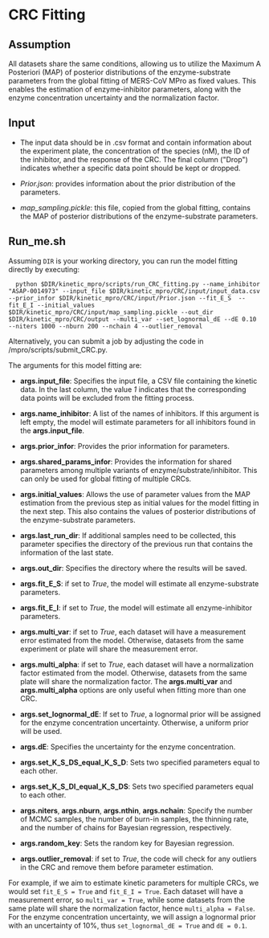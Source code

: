 # CRC Fitting

## Assumption

All datasets share the same conditions, allowing us to utilize the Maximum A Posteriori (MAP) of posterior distributions of the enzyme-substrate parameters from the global fitting of MERS-CoV MPro as fixed values. This enables the estimation of enzyme-inhibitor parameters, along with the enzyme concentration uncertainty and the normalization factor.

## Input

- The input data should be in .csv format and contain information about the experiment plate, the concentration of the species (nM), the ID of the inhibitor, and the response of the CRC. The final column ("Drop") indicates whether a specific data point should be kept or dropped.

- *Prior.json*: provides information about the prior distribution of the parameters.

- *map_sampling.pickle*: this file, copied from the global fitting, contains the MAP of posterior distributions of the enzyme-substrate parameters.

## Run_me.sh

Assuming `DIR` is your working directory, you can run the model fitting directly by executing:

      python $DIR/kinetic_mpro/scripts/run_CRC_fitting.py --name_inhibitor "ASAP-0014973" --input_file $DIR/kinetic_mpro/CRC/input/input_data.csv --prior_infor $DIR/kinetic_mpro/CRC/input/Prior.json --fit_E_S  --fit_E_I --initial_values $DIR/kinetic_mpro/CRC/input/map_sampling.pickle --out_dir $DIR/kinetic_mpro/CRC/output --multi_var --set_lognormal_dE --dE 0.10 --niters 1000 --nburn 200 --nchain 4 --outlier_removal

Alternatively, you can submit a job by adjusting the code in /mpro/scripts/submit_CRC.py. 

The arguments for this model fitting are: 

- **args.input_file**: Specifies the input file, a CSV file containing the kinetic data. In the last column, the value *1* indicates that the corresponding data points will be excluded from the fitting process.

- **args.name_inhibitor**: A list of the names of inhibitors. If this argument is left empty, the model will estimate parameters for all inhibitors found in the **args.input_file**.

- **args.prior_infor**: Provides the prior information for parameters.

- **args.shared_params_infor**: Provides the information for shared parameters among multiple variants of enzyme/substrate/inhibitor. This can only be used for global fitting of multiple CRCs. 

- **args.initial_values**: Allows the use of parameter values from the MAP estimation from the previous step as initial values for the model fitting in the next step. This also contains the values of posterior distributions of the enzyme-substrate parameters.

- **args.last_run_dir**: If additional samples need to be collected, this parameter specifies the directory of the previous run that contains the information of the last state.

- **args.out_dir**: Specifies the directory where the results will be saved.

- **args.fit_E_S**: if set to *True*, the model will estimate all enzyme-substrate parameters.

- **args.fit_E_I**: if set to *True*, the model will estimate all enzyme-inhibitor parameters.

- **args.multi_var**: if set to *True*, each dataset will have a measurement error estimated from the model. Otherwise, datasets from the same experiment or plate will share the measurement error.

- **args.multi_alpha**: if set to *True*, each dataset will have a normalization factor estimated from the model. Otherwise, datasets from the same plate will share the normalization factor. The **args.multi_var** and **args.multi_alpha** options are only useful when fitting more than one CRC. 

- **args.set_lognormal_dE**: If set to *True*, a lognormal prior will be assigned for the enzyme concentration uncertainty. Otherwise, a uniform prior will be used.

- **args.dE**: Specifies the uncertainty for the enzyme concentration.

- **args.set_K_S_DS_equal_K_S_D**: Sets two specified parameters equal to each other.

- **args.set_K_S_DI_equal_K_S_DS**: Sets two specified parameters equal to each other.

- **args.niters**, **args.nburn**, **args.nthin**, **args.nchain**: Specify the number of MCMC samples, the number of burn-in samples, the thinning rate, and the number of chains for Bayesian regression, respectively.

- **args.random_key**: Sets the random key for Bayesian regression.

- **args.outlier_removal**: if set to *True*, the code will check for any outliers in the CRC and remove them before parameter estimation.


For example, if we aim to estimate kinetic parameters for multiple CRCs, we would set `fit_E_S = True` and `fit_E_I = True`. Each dataset will have a measurement error, so `multi_var = True`, while some datasets from the same plate will share the normalization factor, hence `multi_alpha = False`. For the enzyme concentration uncertainty, we will assign a lognormal prior with an uncertainty of 10%, thus `set_lognormal_dE = True` and `dE = 0.1`.
